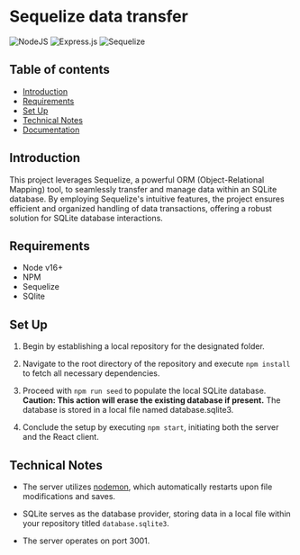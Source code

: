 # Sequelize data transfer

![NodeJS](https://img.shields.io/badge/node.js-6DA55F?style=for-the-badge&logo=node.js&logoColor=white)
![Express.js](https://img.shields.io/badge/express.js-%23404d59.svg?style=for-the-badge&logo=express&logoColor=%2361DAFB)
![Sequelize](https://img.shields.io/badge/Sequelize-52B0E7?style=for-the-badge&logo=Sequelize&logoColor=white)

## Table of contents
* [Introduction](#Introduction)
* [Requirements](#Requirements)
* [Set Up](#Set-Up)
* [Technical Notes](#Technical-Notes)
* [Documentation](#Documentation)


## Introduction
This project leverages Sequelize, a powerful ORM (Object-Relational Mapping) tool,
to seamlessly transfer and manage data within an SQLite database. By employing Sequelize's
intuitive features, the project ensures efficient and organized handling of data transactions,
offering a robust solution for SQLite database interactions.


## Requirements

- Node v16+
- NPM
- Sequelize
- SQlite


## Set Up
1. Begin by establishing a local repository for the designated folder.

2. Navigate to the root directory of the repository and execute `npm install` to fetch all necessary dependencies.

3. Proceed with `npm run seed` to populate the local SQLite database. **Caution: This action will erase the existing database if present.** The database is stored in a local file named database.sqlite3.

4. Conclude the setup by executing `npm start`, initiating both the server and the React client.


## Technical Notes
- The server utilizes [nodemon](https://nodemon.io/), which automatically restarts upon file modifications and saves.

- SQLite serves as the database provider, storing data in a local file within your repository titled `database.sqlite3`.

- The server operates on port 3001.
